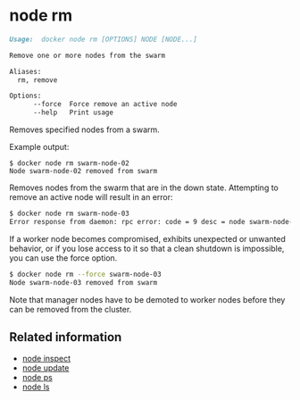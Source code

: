 <!--[metadata]>
+++
title = "node rm"
description = "The node rm command description and usage"
keywords = ["node, remove"]
[menu.main]
parent = "smn_cli"
+++
<![end-metadata]-->

# node rm

```markdown
Usage:  docker node rm [OPTIONS] NODE [NODE...]

Remove one or more nodes from the swarm

Aliases:
  rm, remove

Options:
      --force  Force remove an active node
      --help   Print usage
```

Removes specified nodes from a swarm.


Example output:

    $ docker node rm swarm-node-02
    Node swarm-node-02 removed from swarm

Removes nodes from the swarm that are in the down state. Attempting to remove
an active node will result in an error:

```bash
$ docker node rm swarm-node-03
Error response from daemon: rpc error: code = 9 desc = node swarm-node-03 is not down and can't be removed
```

If a worker node becomes compromised, exhibits unexpected or unwanted behavior, or if you lose access to it so
that a clean shutdown is impossible, you can use the force option.

```bash
$ docker node rm --force swarm-node-03
Node swarm-node-03 removed from swarm
```

Note that manager nodes have to be demoted to worker nodes before they can be removed
from the cluster.

## Related information

* [node inspect](node_inspect.md)
* [node update](node_update.md)
* [node ps](node_ps.md)
* [node ls](node_ls.md)
